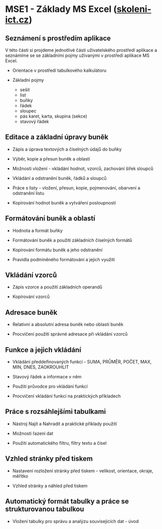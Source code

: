 # MSE1 - Základy MS Excel ([skoleni-ict.cz](https://www.skoleni-ict.cz/kurz/MS-Excel-zaklady-MSE1.aspx))

## Seznámení s prostředím aplikace

V této části si projdeme jednotlivé části uživatelského prostředí aplikace a seznámíme se se základními pojmy užívanými v prostředí aplikace MS Excel.

* Orientace v prostředí tabulkového kalkulátoru

* Základní pojmy
  * sešit
  * list
  * buňky
  * řádek
  * sloupec
  * pás karet, karta, skupina (sekce)
  * stavový řádek


## Editace a základní úpravy buněk

* Zápis a úprava textových a číselných údajů do buňky

* Výběr, kopie a přesun buněk a oblastí

* Možnosti vložení - vkládání hodnot, vzorců, zachování šířek sloupců

* Vkládání a odstranění buněk, řádků a sloupců

* Práce s listy - vložení, přesun, kopie, pojmenování, obarvení a odstranění listu

* Kopírování hodnot buněk a vytváření posloupností


## Formátování buněk a oblastí

* Hodnota a formát buňky

* Formátování buněk a použití základních číselných formátů

* Kopírování formátu buněk a jeho odstranění

* Pravidla podmíněného formátování a jejich využití


## Vkládání vzorců

* Zápis vzorce a použití základních operandů

* Kopírování vzorců


## Adresace buněk

* Relativní a absolutní adresa buněk nebo oblastí buněk

* Procvičení použití správné adresace při vkládání vzorců


## Funkce a jejich vkládání

* Vkládání předdefinovaných funkcí - SUMA, PRŮMĚR, POČET, MAX, MIN, DNES, ZAOKROUHLIT

* Stavový řádek a informace v něm

* Použití průvodce pro vkládání funkcí

* Procvičení vkládání funkcí na praktických příkladech


## Práce s rozsáhlejšími tabulkami

* Nástroj Najít a Nahradit a praktické příklady použití

* Možnosti řazení dat

* Použití automatického filtru, filtry textu a čísel


## Vzhled stránky před tiskem

* Nastavení rozložení stránky před tiskem - velikost, orientace, okraje, měřítko

* Vzhled stránky a náhled před tiskem


## Automatický formát tabulky a práce se strukturovanou tabulkou

* Vložení tabulky pro správu a analýzu souvisejících dat - úvod
